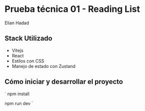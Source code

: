 # Prueba técnica 01 - Reading List

Elian Hadad

## Stack Utilizado

* Vitejs
* React
* Estilos con CSS
* Manejo de estado con Zustand

## Cómo iniciar y desarrollar el proyecto

`
npm install

npm run dev
`
